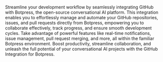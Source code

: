 Streamline your development workflow by seamlessly integrating GitHub with Botpress, the open-source conversational AI platform. This integration enables you to effortlessly manage and automate your GitHub repositories, issues, and pull requests directly from Botpress, empowering you to collaborate effectively, track progress, and ensure smooth development cycles. Take advantage of powerful features like real-time notifications, issue management, pull request merging, and more, all within the familiar Botpress environment. Boost productivity, streamline collaboration, and unleash the full potential of your conversational AI projects with the GitHub Integration for Botpress.
